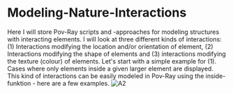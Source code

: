 # Modeling-Nature-Interactions
Here I will store Pov-Ray scripts and -approaches for modeling structures with interacting elements. 
I will look at three different kinds of interactions: (1) Interactions modifying the location and/or orientation of element, (2) Interactions modifying the shape of elements and (3) interactions modifying the texture (colour) of elements. 
Let's start with a simple example for (1). Cases where only elements inside a given larger element are displayed. This kind of interactions can be easily modeled in Pov-Ray using the inside-funktion - here are a few examples. 
![A2](https://github.com/user-attachments/assets/cbbb15b7-a931-4d5c-a0bc-db1e5ae35a44)
